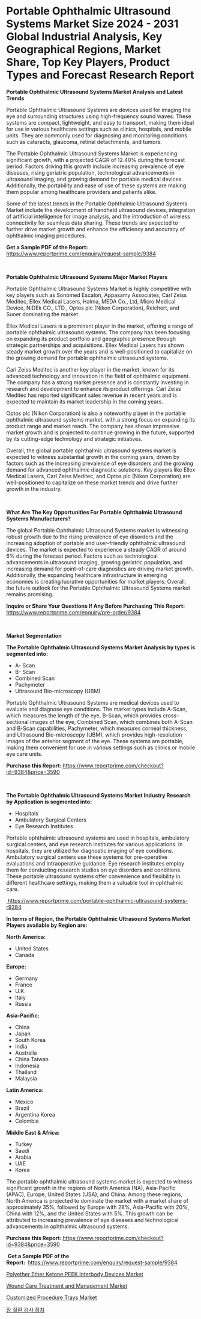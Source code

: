 <p><h1>Portable Ophthalmic Ultrasound Systems Market Size 2024 - 2031 Global Industrial Analysis, Key Geographical Regions, Market Share, Top Key Players, Product Types and Forecast Research Report</h1></p><p><strong>Portable Ophthalmic Ultrasound Systems Market Analysis and Latest Trends</strong></p>
<p><p>Portable Ophthalmic Ultrasound Systems are devices used for imaging the eye and surrounding structures using high-frequency sound waves. These systems are compact, lightweight, and easy to transport, making them ideal for use in various healthcare settings such as clinics, hospitals, and mobile units. They are commonly used for diagnosing and monitoring conditions such as cataracts, glaucoma, retinal detachments, and tumors.</p><p>The Portable Ophthalmic Ultrasound Systems Market is experiencing significant growth, with a projected CAGR of 12.40% during the forecast period. Factors driving this growth include increasing prevalence of eye diseases, rising geriatric population, technological advancements in ultrasound imaging, and growing demand for portable medical devices. Additionally, the portability and ease of use of these systems are making them popular among healthcare providers and patients alike.</p><p>Some of the latest trends in the Portable Ophthalmic Ultrasound Systems Market include the development of handheld ultrasound devices, integration of artificial intelligence for image analysis, and the introduction of wireless connectivity for seamless data sharing. These trends are expected to further drive market growth and enhance the efficiency and accuracy of ophthalmic imaging procedures.</p></p>
<p><strong>Get a Sample PDF of the Report:&nbsp;</strong> <a href="https://www.reportprime.com/enquiry/request-sample/9384">https://www.reportprime.com/enquiry/request-sample/9384</a></p>
<p>&nbsp;</p>
<p><strong>Portable Ophthalmic Ultrasound Systems Major Market Players</strong></p>
<p><p>Portable Ophthalmic Ultrasound Systems Market is highly competitive with key players such as Sonomed Escalon, Appasamy Associates, Carl Zeiss Meditec, Ellex Medical Lasers, Halma, MEDA Co., Ltd, Micro Medical Device, NIDEk CO., LTD., Optos plc (Nikon Corporation), Reichert, and Suoer dominating the market.</p><p>Ellex Medical Lasers is a prominent player in the market, offering a range of portable ophthalmic ultrasound systems. The company has been focusing on expanding its product portfolio and geographic presence through strategic partnerships and acquisitions. Ellex Medical Lasers has shown steady market growth over the years and is well-positioned to capitalize on the growing demand for portable ophthalmic ultrasound systems.</p><p>Carl Zeiss Meditec is another key player in the market, known for its advanced technology and innovation in the field of ophthalmic equipment. The company has a strong market presence and is constantly investing in research and development to enhance its product offerings. Carl Zeiss Meditec has reported significant sales revenue in recent years and is expected to maintain its market leadership in the coming years.</p><p>Optos plc (Nikon Corporation) is also a noteworthy player in the portable ophthalmic ultrasound systems market, with a strong focus on expanding its product range and market reach. The company has shown impressive market growth and is projected to continue growing in the future, supported by its cutting-edge technology and strategic initiatives.</p><p>Overall, the global portable ophthalmic ultrasound systems market is expected to witness substantial growth in the coming years, driven by factors such as the increasing prevalence of eye disorders and the growing demand for advanced ophthalmic diagnostic solutions. Key players like Ellex Medical Lasers, Carl Zeiss Meditec, and Optos plc (Nikon Corporation) are well-positioned to capitalize on these market trends and drive further growth in the industry.</p></p>
<p>&nbsp;</p>
<p><strong>What Are The Key Opportunities For Portable Ophthalmic Ultrasound Systems Manufacturers?</strong></p>
<p><p>The global Portable Ophthalmic Ultrasound Systems market is witnessing robust growth due to the rising prevalence of eye disorders and the increasing adoption of portable and user-friendly ophthalmic ultrasound devices. The market is expected to experience a steady CAGR of around 6% during the forecast period. Factors such as technological advancements in ultrasound imaging, growing geriatric population, and increasing demand for point-of-care diagnostics are driving market growth. Additionally, the expanding healthcare infrastructure in emerging economies is creating lucrative opportunities for market players. Overall, the future outlook for the Portable Ophthalmic Ultrasound Systems market remains promising.</p></p>
<p><strong>Inquire or Share Your Questions If Any Before Purchasing This Report:</strong> <a href="https://www.reportprime.com/enquiry/pre-order/9384">https://www.reportprime.com/enquiry/pre-order/9384</a></p>
<p>&nbsp;</p>
<p><strong>Market Segmentation</strong></p>
<p><strong>The Portable Ophthalmic Ultrasound Systems Market Analysis by types is segmented into:</strong></p>
<p><ul><li>A- Scan</li><li>B- Scan</li><li>Combined Scan</li><li>Pachymeter</li><li>Ultrasound Bio-microscopy (UBM)</li></ul></p>
<p><p>Portable Ophthalmic Ultrasound Systems are medical devices used to evaluate and diagnose eye conditions. The market types include A-Scan, which measures the length of the eye, B-Scan, which provides cross-sectional images of the eye, Combined Scan, which combines both A-Scan and B-Scan capabilities, Pachymeter, which measures corneal thickness, and Ultrasound Bio-microscopy (UBM), which provides high-resolution images of the anterior segment of the eye. These systems are portable, making them convenient for use in various settings such as clinics or mobile eye care units.</p></p>
<p><strong>Purchase this Report:&nbsp;</strong><a href="https://www.reportprime.com/checkout?id=9384&price=3590">https://www.reportprime.com/checkout?id=9384&price=3590</a></p>
<p>&nbsp;</p>
<p><strong>The Portable Ophthalmic Ultrasound Systems Market Industry Research by Application is segmented into:</strong></p>
<p><ul><li>Hospitals</li><li>Ambulatory Surgical Centers</li><li>Eye Research Institutes</li></ul></p>
<p><p>Portable ophthalmic ultrasound systems are used in hospitals, ambulatory surgical centers, and eye research institutes for various applications. In hospitals, they are utilized for diagnostic imaging of eye conditions. Ambulatory surgical centers use these systems for pre-operative evaluations and intraoperative guidance. Eye research institutes employ them for conducting research studies on eye disorders and conditions. These portable ultrasound systems offer convenience and flexibility in different healthcare settings, making them a valuable tool in ophthalmic care.</p></p>
<p><a href="https://www.reportprime.com/portable-ophthalmic-ultrasound-systems-r9384">&nbsp;https://www.reportprime.com/portable-ophthalmic-ultrasound-systems-r9384</a></p>
<p><strong>In terms of Region, the Portable Ophthalmic Ultrasound Systems Market Players available by Region are:</strong></p>
<p>
    <p> <strong> North America: </strong>
        <ul>
            <li>United States</li>
            <li>Canada</li>
        </ul>
        </p> 
    <p> <strong> Europe: </strong>
        <ul>
            <li>Germany</li>
            <li>France</li>
            <li>U.K.</li>
            <li>Italy</li>
            <li>Russia</li>
        </ul>
        </p> 
    <p> <strong> Asia-Pacific: </strong>
        <ul>
            <li>China</li>
            <li>Japan</li>
            <li>South Korea</li>
            <li>India</li>
            <li>Australia</li>
            <li>China Taiwan</li>
            <li>Indonesia</li>
            <li>Thailand</li>
            <li>Malaysia</li>
        </ul>
        </p> 
    <p> <strong> Latin America: </strong>
        <ul>
            <li>Mexico</li>
            <li>Brazil</li>
            <li>Argentina Korea</li>
            <li>Colombia</li>
        </ul>
        </p> 
    <p> <strong> Middle East & Africa: </strong>
        <ul>
            <li>Turkey</li>
            <li>Saudi</li>
            <li>Arabia</li>
            <li>UAE</li>
            <li>Korea</li>
        </ul>
    </p>
    </p>
<p><p>The portable ophthalmic ultrasound systems market is expected to witness significant growth in the regions of North America (NA), Asia-Pacific (APAC), Europe, United States (USA), and China. Among these regions, North America is projected to dominate the market with a market share of approximately 35%, followed by Europe with 28%, Asia-Pacific with 20%, China with 12%, and the United States with 5%. This growth can be attributed to increasing prevalence of eye diseases and technological advancements in ophthalmic ultrasound systems.</p></p>
<p><strong>Purchase this Report: </strong><a href="https://www.reportprime.com/checkout?id=9384&price=3590">https://www.reportprime.com/checkout?id=9384&price=3590</a></p>
<p>&nbsp;<strong>Get a Sample PDF of the Report:&nbsp;&nbsp;</strong><a href="https://www.reportprime.com/enquiry/request-sample/9384">https://www.reportprime.com/enquiry/request-sample/9384</a></p>
<p><strong></strong></p>
<p><p><a href="https://github.com/ruddyyedelwadw/Market-Research-Report-List-3/blob/main/polyether-ether-ketone-peek-interbody-devices-market.md">Polyether Ether Ketone PEEK Interbody Devices Market</a></p><p><a href="https://issuu.com/reportprime-2/docs/wound-care-treatment-and-management-market-size-20">Wound Care Treatment and Management Market</a></p><p><a href="https://github.com/lorenzaSchmeler/Market-Research-Report-List-2/blob/main/customized-procedure-trays-market.md">Customized Procedure Trays Market</a></p><p><a href="https://github.com/mpodehpw07370073/Market-Research-Report-List-3/blob/main/1648927102379.md">장 질환 검사 장치</a></p></p>